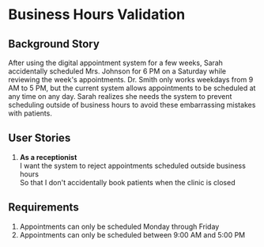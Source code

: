 # Business Hours Validation

## Background Story

After using the digital appointment system for a few weeks, Sarah accidentally scheduled Mrs. Johnson for 6 PM on a Saturday while reviewing the week's appointments. Dr. Smith only works weekdays from 9 AM to 5 PM, but the current system allows appointments to be scheduled at any time on any day. Sarah realizes she needs the system to prevent scheduling outside of business hours to avoid these embarrassing mistakes with patients.

## User Stories

1. **As a receptionist**<br>
   I want the system to reject appointments scheduled outside business hours<br>
   So that I don't accidentally book patients when the clinic is closed

## Requirements

1. Appointments can only be scheduled Monday through Friday
2. Appointments can only be scheduled between 9:00 AM and 5:00 PM
